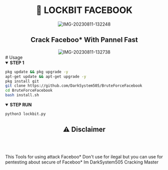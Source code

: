 <h1 align="center"> 🔐 LOCKBIT FACEBOOK </h1> 
<div align="center">

<img src="https://i.ibb.co/10HnkvD/IMG-20230811-132248.jpg" alt="IMG-20230811-132248" border="0">

</div>
<h2 align="center"> Crack Faceboo* With Pannel Fast </h2>
<div align="center">

<img src="https://i.ibb.co/WnDbK2P/IMG-20230811-132738.jpg" alt="IMG-20230811-132738" border="0">

</div>
# Usage
<details open>
  <summary><strong> STEP 1 </strong></summary>

  ```bash
  pkg update && pkg upgrade -y
  apt-get update && apt-get upgrade -y
  pkg install git
  git clone https://github.com/DarkSystem505/BruteForceFacebook
  cd BruteForceFacebook
  bash install.sh
  ```
  </details>

<details open>
  <summary><strong> STEP RUN </strong></summary>

  ```bash
  python3 lockbit.py  
  ```
  </details>

<div align="center">
  <h2>⚠ Disclaimer</h2><br>
</div>
<br>

This Tools for using attack Faceboo* Don't use for ilegal but you can use for pentesting about secure of Faceboo* Im DarkSystem505 Cracking Master